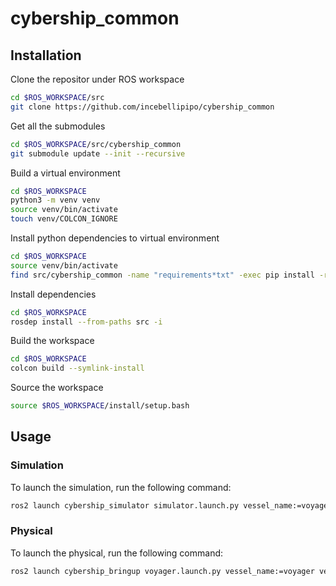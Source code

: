 # cybership_common

## Installation

Clone the repositor under ROS workspace
```bash
cd $ROS_WORKSPACE/src
git clone https://github.com/incebellipipo/cybership_common
```

Get all the submodules
```bash
cd $ROS_WORKSPACE/src/cybership_common
git submodule update --init --recursive
```

Build a virtual environment
```bash
cd $ROS_WORKSPACE
python3 -m venv venv
source venv/bin/activate
touch venv/COLCON_IGNORE
```

Install python dependencies to virtual environment
```bash
cd $ROS_WORKSPACE
source venv/bin/activate
find src/cybership_common -name "requirements*txt" -exec pip install -r {} \;
```

Install dependencies
```bash
cd $ROS_WORKSPACE
rosdep install --from-paths src -i
```

Build the workspace
```bash
cd $ROS_WORKSPACE
colcon build --symlink-install
```

Source the workspace
```bash
source $ROS_WORKSPACE/install/setup.bash
```

## Usage

### Simulation
To launch the simulation, run the following command:

```bash
ros2 launch cybership_simulator simulator.launch.py vessel_name:=voyager vessel_model:=voyager
```

### Physical

To launch the physical, run the following command:
```bash
ros2 launch cybership_bringup voyager.launch.py vessel_name:=voyager vessel_model:=voyager
```